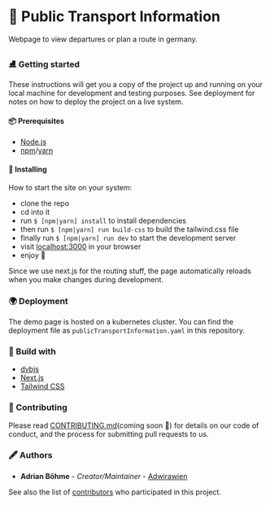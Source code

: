 # 🚟 Public Transport Information

Webpage to view departures or plan a route in germany.

### ⛸ Getting started

These instructions will get you a copy of the project up and running on your local machine for development and testing purposes. See deployment for notes on how to deploy the project on a live system.

#### 📦 Prerequisites

- [Node.js](https://nodejs.org/)
- [npm](https://www.npmjs.com/get-npm)/[yarn](https://yarnpkg.com/lang/en/)

#### 💈 Installing

How to start the site on your system:

- clone the repo
- cd into it
- run `$ [npm|yarn] install` to install dependencies
- then run `$ [npm|yarn] run build-css` to build the tailwind.css file
- finally run `$ [npm|yarn] run dev` to start the development server
- visit [localhost:3000](http://localhost:3000/) in your browser
- enjoy 🎉

Since we use next.js for the routing stuff, the page automatically reloads when you make changes during development.

### 🌍 Deployment

The demo page is hosted on a kubernetes cluster. You can find the deployment file as `publicTransportInformation.yaml` in this repository.

### 🔨 Build with

- [dvbjs](https://github.com/kiliankoe/dvbjs)
- [Next.js](https://nextjs.org/)
- [Tailwind CSS](https://tailwindcss.com/)

### 🦜 Contributing

Please read [CONTRIBUTING.md](https://github.com/Adwirawien/PublicTransportInformation/CONTRIBUTING.md)(coming soon 🙂) for details on our code of conduct, and the process for submitting pull requests to us.

### 🖋 Authors

- **Adrian Böhme** - *Creator/Maintainer* - [Adwirawien](https://github.com/Adwirawien)

See also the list of [contributors](https://github.com/Adwirawien/PublicTransportInformation/contributors) who participated in this project.